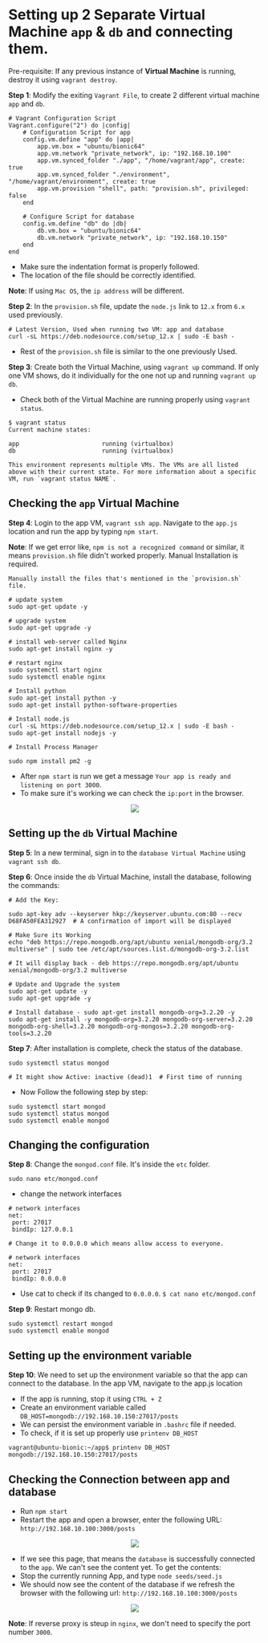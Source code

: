 # Setting up 2 Separate Virtual Machine `app` & `db` and connecting them.

Pre-requisite: If any previous instance of **Virtual Machine** is running, destroy it using `vagrant destroy`.

**Step 1**: Modify the exiting `Vagrant File`, to create 2 different virtual machine `app` and `db`.

```
# Vagrant Configuration Script
Vagrant.configure("2") do |config|
    # Configuration Script for app
    config.vm.define "app" do |app|
        app.vm.box = "ubuntu/bionic64"
        app.vm.network "private_network", ip: "192.168.10.100"
        app.vm.synced_folder "./app", "/home/vagrant/app", create: true
        app.vm.synced_folder "./environment", "/home/vagrant/environment", create: true
        app.vm.provision "shell", path: "provision.sh", privileged: false
    end

    # Configure Script for database
    config.vm.define "db" do |db|
        db.vm.box = "ubuntu/bionic64"
        db.vm.network "private_network", ip: "192.168.10.150"
    end
end
```
- Make sure the indentation format is properly followed.
- The location of the file should be correctly identified.

**Note**: If using `Mac OS`, the `ip address` will be different.

**Step 2**: In the `provision.sh` file, update the `node.js` link to `12.x` from `6.x` used previously.

```
# Latest Version, Used when running two VM: app and database
curl -sL https://deb.nodesource.com/setup_12.x | sudo -E bash -
```
- Rest of the `provision.sh` file is similar to the one previously Used.


**Step 3**: Create both the Virtual Machine, using `vagrant up` command. If only one VM shows, do it individually for the one not up and running `vagrant up db`.

- Check both of the Virtual Machine are running properly using `vagrant status`.

```
$ vagrant status
Current machine states:

app                       running (virtualbox)
db                        running (virtualbox)

This environment represents multiple VMs. The VMs are all listed
above with their current state. For more information about a specific
VM, run `vagrant status NAME`.
```

## Checking the `app` Virtual Machine

**Step 4**: Login to the app VM, `vagrant ssh app`. Navigate to the `app.js` location and run the app by typing `npm start`.

**Note**: If we get error like, `npm is not a recognized command` or similar, it means `provision.sh` file didn't worked properly. Manual Installation is required.

```
Manually install the files that's mentioned in the `provision.sh` file.

# update system
sudo apt-get update -y

# upgrade system
sudo apt-get upgrade -y

# install web-server called Nginx
sudo apt-get install nginx -y

# restart nginx
sudo systemctl start nginx
sudo systemctl enable nginx

# Install python
sudo apt-get install python -y
sudo apt-get install python-software-properties

# Install node.js
curl -sL https://deb.nodesource.com/setup_12.x | sudo -E bash -
sudo apt-get install nodejs -y

# Install Process Manager

sudo npm install pm2 -g
```

- After `npm start` is run we get a message `Your app is ready and listening on port 3000`.
- To make sure it's working we can check the `ip:port` in the browser.

<p align="center">
  <img src="https://user-images.githubusercontent.com/110366380/197001278-f5cb993f-e93e-48b3-920c-511c4c386d0b.png">
</p>


## Setting up the `db` Virtual Machine

**Step 5**: In a new terminal, sign in to the `database Virtual Machine` using `vagrant ssh db`.

**Step 6**: Once inside the `db` Virtual Machine, install the database, following the commands:

```
# Add the Key:

sudo apt-key adv --keyserver hkp://keyserver.ubuntu.com:80 --recv D68FA50FEA312927  # A confirmation of import will be displayed

# Make Sure its Working
echo "deb https://repo.mongodb.org/apt/ubuntu xenial/mongodb-org/3.2 multiverse" | sudo tee /etc/apt/sources.list.d/mongodb-org-3.2.list

# It will display back - deb https://repo.mongodb.org/apt/ubuntu xenial/mongodb-org/3.2 multiverse

# Update and Upgrade the system
sudo apt-get update -y
sudo apt-get upgrade -y

# Install database - sudo apt-get install mongodb-org=3.2.20 -y
sudo apt-get install -y mongodb-org=3.2.20 mongodb-org-server=3.2.20 mongodb-org-shell=3.2.20 mongodb-org-mongos=3.2.20 mongodb-org-tools=3.2.20
```

**Step 7**: After installation is complete, check the status of the database.

```
sudo systemctl status mongod

# It might show Active: inactive (dead)1  # First time of running
```

- Now Follow the following step by step:
```
sudo systemctl start mongod
sudo systemctl status mongod
sudo systemctl enable mongod
```

## Changing the configuration

**Step 8**: Change the `mongod.conf` file. It's inside the `etc` folder.

```
sudo nano etc/mongod.conf
```

- change the network interfaces
```
# network interfaces
net:
 port: 27017
 bindIp: 127.0.0.1 
 
# Change it to 0.0.0.0 which means allow access to everyone.

# network interfaces
net:
 port: 27017
 bindIp: 0.0.0.0 
```

 - Use cat to check if its changed to `0.0.0.0`. `$ cat nano etc/mongod.conf` 
 
**Step 9**: Restart mongo db.
```
sudo systemctl restart mongod
sudo systemctl enable mongod
```

## Setting up the environment variable

**Step 10**: We need to set up the environment variable so that the app can connect to the database. In the app VM, navigate to the app.js location

- If the app is running, stop it using `CTRL + Z`
- Create an environment variable called `DB_HOST=mongodb://192.168.10.150:27017/posts`
- We can persist the environment variable in `.bashrc` file if needed.
- To check, if it is set up properly use `printenv DB_HOST`

```
vagrant@ubuntu-bionic:~/app$ printenv DB_HOST
mongodb://192.168.10.150:27017/posts
```

## Checking the Connection between app and database

- Run `npm start`
- Restart the app and open a browser, enter the following URL: `http://192.168.10.100:3000/posts`

<p align="center">
    <img src="https://user-images.githubusercontent.com/110366380/196987908-daef1908-476b-46f0-9dad-b03ae2fd57c6.png"
</p>

- If we see this page, that means the `database` is successfully connected to the `app`. We can't see the content yet. To get the contents:
- Stop the currently running App, and type `node seeds/seed.js`
- We should now see the content of the database if we refresh the browser with the following url: `http://192.168.10.100:3000/posts`
    
<p align="center">
    <img src="https://user-images.githubusercontent.com/110366380/196987908-daef1908-476b-46f0-9dad-b03ae2fd57c6.png"
</p>
 
**Note**: If reverse proxy is steup in `nginx`, we don't need to specify the port number `3000`.   
